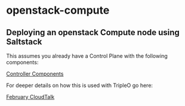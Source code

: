 # openstack-compute

## Deploying an openstack Compute node using Saltstack 
This assumes you already have a Control Plane with the following components:

[Controller Components](ControllerReqs.md)

For deeper details on how this is used with TripleO go here:

[February CloudTalk](https://gtvault.sharepoint.com/sites/groups-coe-it39/_layouts/OneNote.aspx?id=%2Fsites%2Fgroups-coe-it39%2FShared%20Documents%2FCloud%20%28Private%20-%20Public%20-%20Private%29%2FMark%20Danielson%2FCloudTalks&nbsp;onenote:https://gtvault.sharepoint.com/sites/groups-coe-it39/Shared%20Documents/Cloud%20(Private%20-%20Public%20-%20Private)/Mark%20Danielson/CloudTalks/)